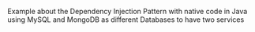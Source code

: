 Example about the Dependency Injection Pattern with native code in Java
using MySQL and MongoDB as different Databases to have two services
